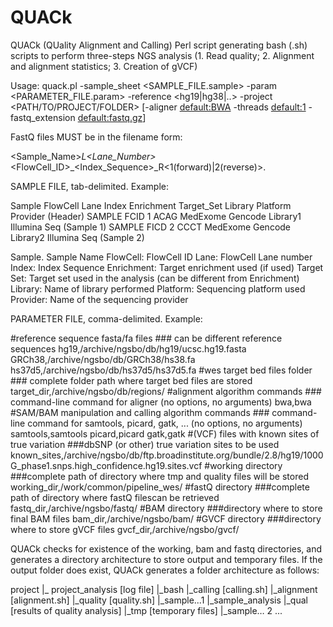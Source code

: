 # QUACk
QUACk (QUality Alignment and Calling) Perl script generating bash (.sh) scripts to perform three-steps NGS analysis (1. Read quality; 2. Alignment and alignment statistics; 3. Creation of gVCF)

Usage: quack.pl -sample_sheet <SAMPLE_FILE.sample> -param <PARAMETER_FILE.param> -reference <hg19|hg38|..> -project <PATH/TO/PROJECT/FOLDER> [-aligner <default:BWA> -threads <default:1> -fastq_extension <default:fastq.gz>]

FastQ files MUST be in the filename form:

<Sample_Name>_L<Lane_Number>_<FlowCell_ID>_<Index_Sequence>_R<1(forward)|2(reverse)>.<fastQ extension>

SAMPLE FILE, tab-delimited. Example:

Sample  FlowCell Lane Index   Enrichment  Target_Set Library    Platform  Provider (Header)
SAMPLE  FCID    1       ACAG MedExome   Gencode    Library1  Illumina   Seq       (Sample 1)
SAMPLE  FICD    2       CCCT MedExome   Gencode    Library2  Illumina   Seq       (Sample 2)

Sample. Sample Name
FlowCell: FlowCell ID
Lane: FlowCell Lane number
Index: Index Sequence
Enrichment: Target enrichment used (if used)
Target Set: Target set used in the analysis (can be different from Enrichment)
Library: Name of library performed
Platform: Sequencing platform used
Provider: Name of the sequencing provider

PARAMETER FILE, comma-delimited. Example:

#reference sequence fasta/fa files ### can be different reference sequences
hg19,/archive/ngsbo/db/hg19/ucsc.hg19.fasta
GRCh38,/archive/ngsbo/db/GRCh38/hs38.fa
hs37d5,/archive/ngsbo/db/hs37d5/hs37d5.fa
#wes target bed files folder ### complete folder path where target bed files are stored
target_dir,/archive/ngsbo/db/regions/
#alignment algorithm commands ### command-line command for aligner (no options, no arguments)
bwa,bwa
#SAM/BAM manipulation and calling algorithm commands ### command-line command for samtools, picard, gatk, ... (no options, no arguments)
samtools,samtools
picard,picard
gatk,gatk
#(VCF) files with known sites of true variation ###dbSNP (or other) true variation sites to be used
known_sites,/archive/ngsbo/db/ftp.broadinstitute.org/bundle/2.8/hg19/1000G_phase1.snps.high_confidence.hg19.sites.vcf
#working directory ###complete path of directory where tmp and quality files will be stored
working_dir,/work/common/pipeline_wes/
#fastQ directory ###complete path of directory where fastQ filescan be retrieved
fastq_dir,/archive/ngsbo/fastq/
#BAM directory ###directory where to store final BAM files
bam_dir,/archive/ngsbo/bam/
#GVCF directory ###directory where to store gVCF files
gvcf_dir,/archive/ngsbo/gvcf/

QUACk checks for existence of the working, bam and fastq directories, and generates a directory architecture to store output and temporary files. If the output folder does exist, QUACk generates a folder architecture as follows:

project
	|_ project_analysis [log file]
		|_bash
			|_calling [calling.sh]
			|_alignment [alignment.sh]
			|_quality [quality.sh]
		|_sample...1
			|_sample_analysis
				|_qual [results of quality analysis]
				|_tmp [temporary files]
		|_sample… 2
			...
